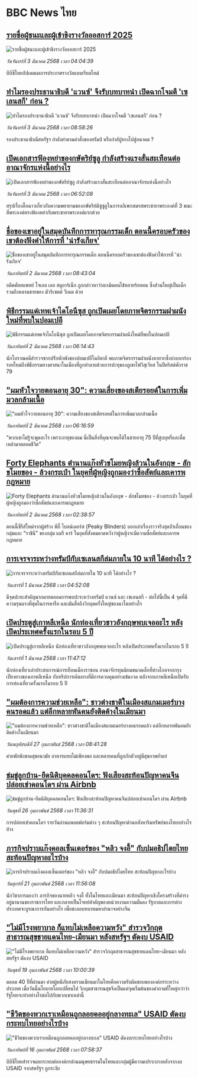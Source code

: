 # BBC News ไทย## [รายชื่อผู้ชนะและผู้เข้าชิงรางวัลออสการ์ 2025](https://www.bbc.com/thai/articles/cly23qpe10lo?at_campaign=githubrss)![รายชื่อผู้ชนะและผู้เข้าชิงรางวัลออสการ์ 2025](https://ichef.bbci.co.uk/ace/standard/240/cpsprodpb/f23d/live/4e900440-f7e4-11ef-8c03-7dfdbeeb2526.jpg)_วันจันทร์ที่ 3 มีนาคม 2568 เวลา 04:04:39_บีบีซีไทยอัปเดตผลการประกาศรางวัลแบบเรียลไทม์## [ทำไมรองประธานาธิบดี 'แวนซ์' จึงรับบทบาทนำ เปิดฉากโจมตี 'เซเลนสกี' ก่อน ?](https://www.bbc.com/thai/articles/czxn0k4z4keo?at_campaign=githubrss)![ทำไมรองประธานาธิบดี 'แวนซ์' จึงรับบทบาทนำ เปิดฉากโจมตี 'เซเลนสกี' ก่อน ?](https://ichef.bbci.co.uk/ace/standard/240/cpsprodpb/be94/live/dc392a00-f7e5-11ef-896e-d7e7fb1719a4.jpg)_วันจันทร์ที่ 3 มีนาคม 2568 เวลา 08:58:26_รองประธานาธิบดีสหรัฐฯ กำลังทำตามคำสั่งของทรัมป์ หรือกำลัปูทางไปสู่อนาคต ?## [เปิดเอกสารฟ้องหย่าของกษัตริย์ซูลู กำลังสร้างแรงสั่นสะเทือนต่ออาณาจักรแห่งนี้อย่างไร](https://www.bbc.com/thai/articles/c4g07g8e53wo?at_campaign=githubrss)![เปิดเอกสารฟ้องหย่าของกษัตริย์ซูลู กำลังสร้างแรงสั่นสะเทือนต่ออาณาจักรแห่งนี้อย่างไร](https://ichef.bbci.co.uk/ace/standard/240/cpsprodpb/5d35/live/5739e5d0-f630-11ef-8c03-7dfdbeeb2526.jpg)_วันจันทร์ที่ 3 มีนาคม 2568 เวลา 06:52:08_สรุปเรื่องอื้อฉาวเกี่ยวกับความพยายามของกษัตริย์มิซูซูลูในการอภิเษกสมรสพระชายาพระองค์ที่ 3 ขณะที่พระองค์ทรงฟ้องหย่ากับพระชายาพระองค์แรกด้วย## [ชื่อของเขาอยู่ในสมุดบันทึกการทารุณกรรมเด็ก ตอนนี้ครอบครัวของเขาต้องฟังคำให้การที่ 'น่ารังเกียจ'](https://www.bbc.com/thai/articles/c5y46yr5r55o?at_campaign=githubrss)![ชื่อของเขาอยู่ในสมุดบันทึกการทารุณกรรมเด็ก ตอนนี้ครอบครัวของเขาต้องฟังคำให้การที่ 'น่ารังเกียจ'](https://ichef.bbci.co.uk/ace/standard/240/cpsprodpb/a380/live/9fa654a0-f696-11ef-896e-d7e7fb1719a4.jpg)_วันอาทิตย์ที่ 2 มีนาคม 2568 เวลา 08:43:04_อดีตศัลยแพทย์ โจเอล เลอ สคูอาร์เน็ก ถูกกล่าวหาว่าละเมิดคนไข้หลายร้อยคน ซึ่งส่วนใหญ่เป็นเด็ก รวมถึงหลานชายของ มัวริเซตต์ วีเนต ด้วย## [พิธีกรรมแด่เทพเจ้าไดโอนีซุส ถูกเปิดเผยโดยภาพจิตรกรรมฝาผนังใหม่ที่พบในปอมเปอี](https://www.bbc.com/thai/articles/cnvz501qp4qo?at_campaign=githubrss)![พิธีกรรมแด่เทพเจ้าไดโอนีซุส ถูกเปิดเผยโดยภาพจิตรกรรมฝาผนังใหม่ที่พบในปอมเปอี](https://ichef.bbci.co.uk/ace/standard/240/cpsprodpb/3d14/live/52b4b8a0-f57c-11ef-a67c-83dcdd787c5d.jpg)_วันอาทิตย์ที่ 2 มีนาคม 2568 เวลา 06:14:43_นักโบราณคดีสำรวจซากปรักหักพังของปอมเปอีในอิตาลี พบภาพจิตรกรรมฝาผนังหายากซึ่งบ่งบอกร่องรอยใหม่ถึงพิธีกรรมทางศาสนาในเมืองที่ถูกทำลายด้วยการปะทุของภูเขาไฟวิสุเวียส ในปีคริสต์ศักราช 79## ["ผมหัวใจวายตอนอายุ 30": ความเสี่ยงของสเตียรอยด์ในการเพิ่มมวลกล้ามเนื้อ](https://www.bbc.com/thai/articles/c0jgz03qppxo?at_campaign=githubrss)!["ผมหัวใจวายตอนอายุ 30": ความเสี่ยงของสเตียรอยด์ในการเพิ่มมวลกล้ามเนื้อ](https://ichef.bbci.co.uk/ace/standard/240/cpsprodpb/b7ba/live/927acad0-ea0d-11ef-a363-2145dd9e78c5.jpg)_วันอาทิตย์ที่ 2 มีนาคม 2568 เวลา 06:16:59_“พวกเขาไม่รู้จะพูดอะไร เพราะอายุของผม นี่เป็นสิ่งที่คุณจะพบได้ในชายอายุ 75 ปีที่สูบบุหรี่และดื่มเหล้ามาตลอดชีวิต”## [Forty Elephants ตำนานแก๊งหัวขโมยหญิงล้วนในอังกฤษ - ลักขโมยของ - ล้วงกระเป๋า ในยุคที่ผู้หญิงถูกมองว่าซื่อสัตย์และเคารพกฎหมาย](https://www.bbc.com/thai/articles/cge17j57jy9o?at_campaign=githubrss)![Forty Elephants ตำนานแก๊งหัวขโมยหญิงล้วนในอังกฤษ - ลักขโมยของ - ล้วงกระเป๋า ในยุคที่ผู้หญิงถูกมองว่าซื่อสัตย์และเคารพกฎหมาย](https://ichef.bbci.co.uk/ace/standard/240/cpsprodpb/2451/live/20147580-f66b-11ef-9e61-71ee71f26eb1.png)_วันอาทิตย์ที่ 2 มีนาคม 2568 เวลา 02:38:57_ตอนนี้ซีรีส์ใหม่จากผู้สร้าง พีกี้ ไบลน์เดอร์ส (Peaky Blinders) บอกเล่าเรื่องราวจริงสุดป่าเถื่อนของกลุ่มและ "ราชินี" ของกลุ่ม แมรี คาร์ ในยุคที่สังคมคาดหวังว่าผู้หญิงจะมีความซื่อสัตย์และเคารพกฎหมาย## [การเจรจาระหว่างทรัมป์กับเซเลนสกีล่มภายใน 10 นาที ได้อย่างไร ?](https://www.bbc.com/thai/articles/cdjyll87kp7o?at_campaign=githubrss)![การเจรจาระหว่างทรัมป์กับเซเลนสกีล่มภายใน 10 นาที ได้อย่างไร ?](https://ichef.bbci.co.uk/ace/standard/240/cpsprodpb/2366/live/aaa093e0-f658-11ef-9e61-71ee71f26eb1.jpg)_วันเสาร์ที่ 1 มีนาคม 2568 เวลา 04:52:08_มีจุดปะทะสำคัญมากมายตลอดการพบปะระหว่างทรัมป์ แวนซ์ และ เซเลนสกี - ต่อไปนี้เป็น 4 จุดที่มีความรุนแรงที่สุดในการหารือ และมันสื่อถึงวิกฤตครั้งใหญ่ของนาโตอย่างไร## [เปิดประตูสู่เกาหลีเหนือ นักท่องเที่ยวชาวอังกฤษพบเจออะไร หลังเปิดประเทศครั้งแรกในรอบ 5 ปี](https://www.bbc.com/thai/articles/c204x99w54qo?at_campaign=githubrss)![เปิดประตูสู่เกาหลีเหนือ นักท่องเที่ยวชาวอังกฤษพบเจออะไร หลังเปิดประเทศครั้งแรกในรอบ 5 ปี](https://ichef.bbci.co.uk/ace/standard/240/cpsprodpb/695b/live/a7d50710-f674-11ef-8c03-7dfdbeeb2526.jpg)_วันเสาร์ที่ 1 มีนาคม 2568 เวลา 11:47:12_นักท่องเที่ยวเล่าประสบการณ์การเยือนเมืองราซอน อาณาจักรทุนนิยมขนาดเล็กที่ห่างไกลจากกรุงเปียงยางของเกาหลีเหนือ กับทริปการเดินทางที่มีการควบคุมอย่างเข้มงวด หลังจากเกาหลีเหนือเปิดรับการท่องเที่ยวครั้งแรกในรอบ 5 ปี## ["ผมต้องการความช่วยเหลือ": ชาวต่างชาติในเมืองสแกมเมอร์บางคนรอดแล้ว แต่อีกหลายพันคนยังติดค้างในเมียนมา](https://www.bbc.com/thai/articles/cdx229ek55qo?at_campaign=githubrss)!["ผมต้องการความช่วยเหลือ": ชาวต่างชาติในเมืองสแกมเมอร์บางคนรอดแล้ว แต่อีกหลายพันคนยังติดค้างในเมียนมา](https://ichef.bbci.co.uk/ace/standard/240/cpsprodpb/cac7/live/60c82030-f4b9-11ef-9e61-71ee71f26eb1.jpg)_วันพฤหัสบดีที่ 27 กุมภาพันธ์ 2568 เวลา 08:41:28_ค่ายพักพิงขาดสุขอนามัย อาหารแทบไม่เพียงพอ และหลายคนที่ถูกกักตัวอยู่มีสุขภาพย่ำแย่## [ข่มขู่ลูกบ้าน-ยึดนิติบุคคลคอนโดฯ: ฟังเสียงสะท้อนปัญหาคนจีนปล่อยเช่าคอนโดฯ ผ่าน Airbnb](https://www.bbc.com/thai/articles/c5y920wzjvxo?at_campaign=githubrss)![ข่มขู่ลูกบ้าน-ยึดนิติบุคคลคอนโดฯ: ฟังเสียงสะท้อนปัญหาคนจีนปล่อยเช่าคอนโดฯ ผ่าน Airbnb](https://ichef.bbci.co.uk/ace/standard/240/cpsprodpb/a700/live/73f34de0-f42f-11ef-896e-d7e7fb1719a4.jpg)_วันพุธที่ 26 กุมภาพันธ์ 2568 เวลา 11:36:31_การปล่อยเช่าคอนโดฯ รายวันผ่านแพลตฟอร์มต่าง ๆ สะท้อนปัญหาด้านอสังหาริมทรัพย์ของไทยอย่างไรบ้าง## [ภารกิจปราบแก๊งคอลเซ็นเตอร์ของ "หลิว จงอี้" กับปมอธิปไตยไทย สะท้อนปัญหาอะไรบ้าง](https://www.bbc.com/thai/articles/c1jpd14n122o?at_campaign=githubrss)![ภารกิจปราบแก๊งคอลเซ็นเตอร์ของ "หลิว จงอี้" กับปมอธิปไตยไทย สะท้อนปัญหาอะไรบ้าง](https://ichef.bbci.co.uk/ace/standard/240/cpsprodpb/d8c9/live/8bfa5a90-f043-11ef-a319-fb4e7360c4ec.jpg)_วันศุกร์ที่ 21 กุมภาพันธ์ 2568 เวลา 11:56:08_นักวิชาการมองว่า ภารกิจของนายหลิว จงอี้ ทั้งในไทยและเมียนมา สะท้อนปัญหาเชิงโครงสร้างที่ดำรงอยู่มานานของราชการไทย และกลายเป็นโจทย์สำคัญของหน่วยงานความมั่นคง รัฐบาลและการต่างประเทศจะบูรณาการกันอย่างไร เพื่อชะลอบทบาทมหาอำนาจอย่างจีน## ["ไม่มีโรงพยาบาล ก็แทบไม่เหลือความหวัง" สำรวจวิกฤตสาธารณสุขชายแดนไทย-เมียนมา หลังสหรัฐฯ ตัดงบ USAID](https://www.bbc.com/thai/articles/cpqlgdvwyleo?at_campaign=githubrss)!["ไม่มีโรงพยาบาล ก็แทบไม่เหลือความหวัง" สำรวจวิกฤตสาธารณสุขชายแดนไทย-เมียนมา หลังสหรัฐฯ ตัดงบ USAID](https://ichef.bbci.co.uk/ace/standard/240/cpsprodpb/5042/live/0e66d0b0-ee9d-11ef-a319-fb4e7360c4ec.jpg)_วันพุธที่ 19 กุมภาพันธ์ 2568 เวลา 10:00:39_ตลอด 40 ปีที่ผ่านมา ค่ายผู้หนีภัยสงครามเมียนมาในไทยคือความรับผิดชอบขององค์กรระหว่างประเทศ เมื่อวันนี้นโยบายโลกเปลี่ยนไป วิกฤตสาธารณสุขจึงเป็นแค่จุดเริ่มต้นของคำถามที่ใหญ่กว่าว่า รัฐไทยจะทำอย่างไรต่อไปกับพวกเขาเหล่านี้## ["ชีวิตของพวกเราเหมือนถูกลอยคออยู่กลางทะเล"  USAID ตัดงบกระทบไทยอย่างไรบ้าง](https://www.bbc.com/thai/articles/cgmy04188jxo?at_campaign=githubrss)!["ชีวิตของพวกเราเหมือนถูกลอยคออยู่กลางทะเล"  USAID ตัดงบกระทบไทยอย่างไรบ้าง](https://ichef.bbci.co.uk/ace/standard/240/cpsprodpb/b639/live/31e23410-ec33-11ef-bd1b-d536627785f2.jpg)_วันอาทิตย์ที่ 16 กุมภาพันธ์ 2568 เวลา 07:58:37_บีบีซีไทยสำรวจผลกระทบต่อองค์กรด้านมนุษยธรรมในไทยและกลุ่มผู้มีความเปราะบางหลังจากงบ USAID จากสหรัฐฯ ถูกระงับ